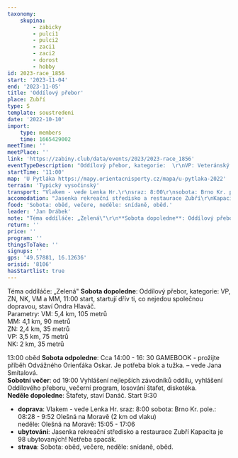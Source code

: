 ```yaml
---
taxonomy:
    skupina:
        - zabicky
        - pulci1
        - pulci2
        - zaci1
        - zaci2
        - dorost
        - hobby
id: 2023-race_1856
start: '2023-11-04'
end: '2023-11-05'
title: 'Oddílový přebor'
place: Zubří
type: S
template: soustredeni
date: '2022-10-10'
import:
    type: members
    time: 1665429002
meetTime: ''
meetPlace: ''
link: 'https://zabiny.club/data/events/2023/2023-race_1856'
eventTypeDescription: "Oddílový přebor, kategorie:  \r\nVP: Veteránský pohár (DH45+)   \r\nVM: Velká Mistrovská (H18+)   \r\nMM: Malá Mistrovská (D16+, H16)   \r\nZN: Závod nadějí (HD12-14)   \r\nNK: Nováčkovský kufr (HD10)   \r\n   \r\nŠtafety - podle soboty."
startTime: '11:00'
map: 'U Pytláka https://mapy.orientacnisporty.cz/mapa/u-pytlaka-2022'
terrain: 'Typický vysočinský'
transport: "Vlakem - vede Lenka Hr.\r\nsraz: 8:00\r\nsobota: Brno Kr. pole.: 08:28 - 9:52 Olešná na Moravě (2 km od vlaku)   \r\nneděle: Olešná na Moravě: 15:05 - 17:06"
accomodation: "Jasenka rekreační středisko a restaurace Zubří\r\nKapacita je 98 ubytovaných!\r\nNetřeba spacák."
food: 'Sobota: oběd, večere, neděle: snídaně, oběd.'
leader: 'Jan Drábek'
note: "Téma oddíláče: „Zelená\"\r\n**Sobota dopoledne**: Oddílový přebor, kategorie: VP, ZN, NK, VM a MM, 11:00 start, startují dřív ti, co nejedou společnou dopravou, staví Ondra Hlaváč.     \r\nParametry:\r\nVM: 5,4 km, 105 metrů   \r\nMM: 4,1 km, 90 metrů   \r\nZN: 2,4 km, 35 metrů   \r\nVP: 3,5 km, 75 metrů   \r\nNK: 2 km, 35 metrů   \r\n\r\n13:00 oběd\r\n**Sobota odpoledne**:  Cca 14:00 - 16: 30 GAMEBOOK - prožijte příběh Odvážného Orienťáka Oskar. Je potřeba blok a tužka. – vede Jana Smítalová.  \r\n**Sobotní večer**: od 19:00 Vyhlášení nejlepších závodníků oddílu, vyhlášení Oddílového přeboru, večerní program, losování štafet, diskotéka.   \r\n**Neděle dopoledne**: Štafety, staví Danáč. Start 9:30"
return: ''
price: ''
program: ''
thingsToTake: ''
signups: ''
gps: '49.57881, 16.12636'
orisid: '8106'
hasStartlist: true
---
```


Téma oddíláče: „Zelená"
**Sobota dopoledne**: Oddílový přebor, kategorie: VP, ZN, NK, VM a MM, 11:00 start, startují dřív ti, co nejedou společnou dopravou, staví Ondra Hlaváč.     
Parametry:
VM: 5,4 km, 105 metrů   
MM: 4,1 km, 90 metrů   
ZN: 2,4 km, 35 metrů   
VP: 3,5 km, 75 metrů   
NK: 2 km, 35 metrů   

13:00 oběd
**Sobota odpoledne**:  Cca 14:00 - 16: 30 GAMEBOOK - prožijte příběh Odvážného Orienťáka Oskar. Je potřeba blok a tužka. – vede Jana Smítalová.  
**Sobotní večer**: od 19:00 Vyhlášení nejlepších závodníků oddílu, vyhlášení Oddílového přeboru, večerní program, losování štafet, diskotéka.   
**Neděle dopoledne**: Štafety, staví Danáč. Start 9:30
* **doprava**: Vlakem - vede Lenka Hr.
sraz: 8:00
sobota: Brno Kr. pole.: 08:28 - 9:52 Olešná na Moravě (2 km od vlaku)   
neděle: Olešná na Moravě: 15:05 - 17:06
* **ubytování**: Jasenka rekreační středisko a restaurace Zubří
Kapacita je 98 ubytovaných!
Netřeba spacák.
* **strava**: Sobota: oběd, večere, neděle: snídaně, oběd.
